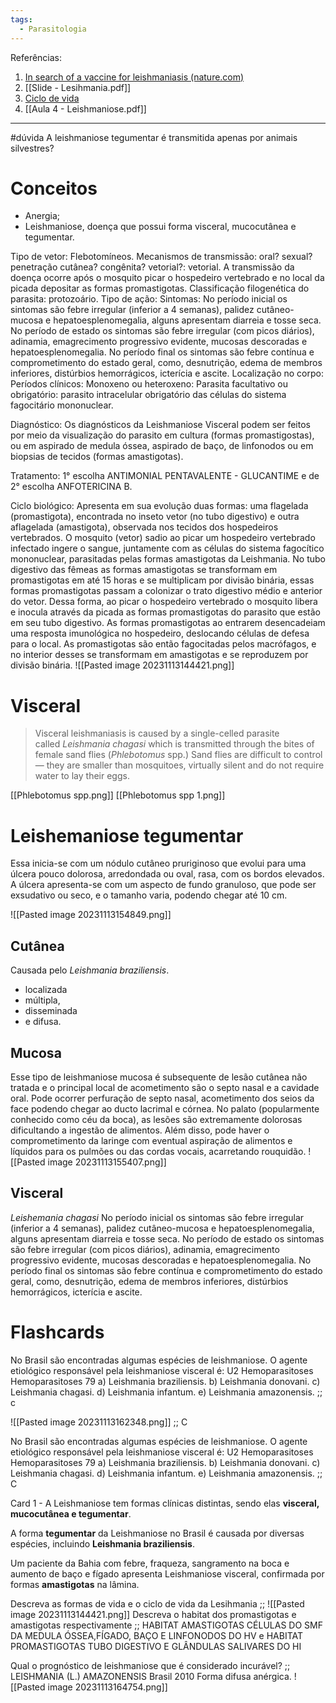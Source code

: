 ```yaml
---
tags:
  - Parasitologia
---
```

Referências: 
1. [In search of a vaccine for leishmaniasis (nature.com)](https://www.nature.com/articles/d41586-023-02580-y)
2. [[Slide - Lesihmania.pdf]]
3. [Ciclo de vida](https://youtu.be/LveRTb8EJjI?si=mnkvIiZvEu8enP6L)
4. [[Aula 4 - Leishmaniose.pdf]]
--- 

#dúvida 
A leishmaniose tegumentar é transmitida apenas por animais silvestres? 
# Conceitos
* Anergia;
* Leishmaniose, doença que possui forma visceral, mucocutânea e tegumentar.

Tipo de vetor: Flebotomíneos.
Mecanismos de transmissão: oral? sexual? penetração cutânea? congênita? vetorial?: vetorial. A transmissão da doença ocorre após o mosquito picar o hospedeiro vertebrado e no local da picada depositar as formas promastigotas.
Classificação filogenética do parasita: protozoário.
Tipo de ação:
Sintomas: No período inicial os sintomas são febre irregular (inferior a 4 semanas), palidez cutâneo-mucosa e hepatoesplenomegalia, alguns apresentam diarreia e tosse seca. No período de estado os sintomas são febre irregular (com picos diários), adinamia, emagrecimento progressivo evidente, mucosas descoradas e hepatoesplenomegalia. No período final os sintomas são febre contínua e comprometimento do estado geral, como, desnutrição, edema de membros inferiores, distúrbios hemorrágicos, icterícia e ascite.
Localização no corpo: 
Períodos clínicos: 
Monoxeno ou heteroxeno:
Parasita facultativo ou obrigatório: parasito intracelular obrigatório das células do sistema fagocitário mononuclear.

Diagnóstico: Os diagnósticos da Leishmaniose Visceral podem ser feitos por meio da visualização do parasito em cultura (formas promastigostas), ou em aspirado de medula óssea, aspirado de baço, de linfonodos ou em biopsias de tecidos (formas amastigotas).

Tratamento: 1° escolha ANTIMONIAL PENTAVALENTE - GLUCANTIME e de 2° escolha ANFOTERICINA B. 


Ciclo biológico: Apresenta em sua evolução duas formas: uma flagelada (promastigota), encontrada no inseto vetor (no tubo digestivo) e outra aflagelada (amastigota), observada nos tecidos dos hospedeiros vertebrados.
O mosquito (vetor) sadio ao picar um hospedeiro vertebrado infectado ingere o sangue, juntamente com as células do sistema fagocítico mononuclear, parasitadas pelas formas amastigotas da Leishmania. No tubo digestivo das fêmeas as formas amastigotas se transformam em promastigotas em até 15 horas e se multiplicam por divisão binária, essas formas promastigotas passam a colonizar o trato digestivo médio e anterior do vetor. Dessa forma, ao picar o hospedeiro vertebrado o mosquito libera e inocula através da picada as formas promastigotas do parasito que estão em seu tubo digestivo. As formas promastigotas ao entrarem desencadeiam uma resposta imunológica no hospedeiro, deslocando células de defesa para o local. As promastigotas são então fagocitadas pelos macrófagos, e no interior desses se transformam em amastigotas e se reproduzem por divisão binária.
![[Pasted image 20231113144421.png]]

# Visceral 
>Visceral leishmaniasis is caused by a single-celled parasite called _Leishmania chagasi_ which is transmitted through the bites of female sand flies (_Phlebotomus_ spp.)
> Sand flies are difficult to control — they are smaller than mosquitoes, virtually silent and do not require water to lay their eggs.

[[Phlebotomus spp.png]]
[[Phlebotomus spp 1.png]]


# Leishemaniose tegumentar

Essa inicia-se com um nódulo cutâneo pruriginoso que evolui para uma úlcera pouco dolorosa, arredondada ou oval, rasa, com os bordos elevados. A úlcera apresenta-se com um aspecto de fundo granuloso, que pode ser exsudativo ou seco, e o tamanho varia, podendo chegar até 10 cm.

![[Pasted image 20231113154849.png]]
## Cutânea 
Causada pelo _Leishmania braziliensis_. 
* localizada
* múltipla, 
* disseminada
* e difusa.
## Mucosa
Esse tipo de leishmaniose mucosa é subsequente de lesão cutânea não tratada e o principal local de acometimento são o septo nasal e a cavidade oral.
Pode ocorrer perfuração de septo nasal, acometimento dos seios da face podendo chegar ao ducto lacrimal e córnea. No palato (popularmente conhecido como céu da boca), as lesões são extremamente dolorosas dificultando a ingestão de alimentos. Além disso, pode haver o comprometimento da laringe com eventual aspiração de alimentos e líquidos para os pulmões ou das cordas vocais, acarretando rouquidão.
![[Pasted image 20231113155407.png]]
## Visceral
_Leishemania chagasi_
No período inicial os sintomas são febre irregular (inferior a 4 semanas), palidez cutâneo-mucosa e hepatoesplenomegalia, alguns apresentam diarreia e tosse seca. No período de estado os sintomas são febre irregular (com picos diários), adinamia, emagrecimento progressivo evidente, mucosas descoradas e hepatoesplenomegalia. No período final os sintomas são febre contínua e comprometimento do estado geral, como, desnutrição, edema de membros inferiores, distúrbios hemorrágicos, icterícia e ascite.


# Flashcards

No Brasil são encontradas algumas espécies de leishmaniose. O agente etiológico responsável pela leishmaniose visceral é: U2 Hemoparasitoses Hemoparasitoses 79 a) Leishmania braziliensis. b) Leishmania donovani. c) Leishmania chagasi. d) Leishmania infantum. e) Leishmania amazonensis. ;; c

![[Pasted image 20231113162348.png]] ;; C

No Brasil são encontradas algumas espécies de leishmaniose. O agente etiológico responsável pela leishmaniose visceral é: U2 Hemoparasitoses Hemoparasitoses 79 a) Leishmania braziliensis. b) Leishmania donovani. c) Leishmania chagasi. d) Leishmania infantum. e) Leishmania amazonensis. ;; C

Card 1 - A Leishmaniose tem formas clínicas distintas, sendo elas **visceral, mucocutânea e tegumentar**.

A forma **tegumentar** da Leishmaniose no Brasil é causada por diversas espécies, incluindo **Leishmania braziliensis**.

Um paciente da Bahia com febre, fraqueza, sangramento na boca e aumento de baço e fígado apresenta Leishmaniose visceral, confirmada por formas **amastigotas** na lâmina.

Descreva as formas de vida e o ciclo de vida da Lesihmania ;; ![[Pasted image 20231113144421.png]]
Descreva o habitat dos promastigotas e amastigotas respectivamente ;; HABITAT AMASTIGOTAS CÉLULAS DO SMF DA MEDULA ÓSSEA,FÍGADO, BAÇO E LINFONODOS DO HV e HABITAT PROMASTIGOTAS TUBO DIGESTIVO E GLÂNDULAS SALIVARES DO HI

Qual o prognóstico de leishmaniose que é considerado incurável?  ;; LEISHMANIA (L.) AMAZONENSIS Brasil 2010 Forma difusa anérgica. ![[Pasted image 20231113164754.png]]